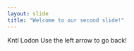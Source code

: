 ```yaml
---
layout: slide
title: "Welcome to our second slide!"
---
```

Kntl Lodon
Use the left arrow to go back!
